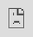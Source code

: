 <html> 
  <head> 
  <meta name="viewport" content="width=device-width, initial-scale=1.0, maximum-scale=1.0, user-scalable=0"> 
  <title>✌️ DailyQ Waitlist</title>
      <link rel="shortcut icon" type="image/x-icon" href="favicon.ico">
      <link rel="apple-touch-icon" sizes="180x180" href="/apple-touch-icon.png">
      <link rel="icon" type="image/png" sizes="32x32" href="/favicon-32x32.png">
      <link rel="icon" type="image/png" sizes="16x16" href="/favicon-16x16.png">
      <link rel="manifest" href="/site.webmanifest">
      <link rel="mask-icon" href="/safari-pinned-tab.svg" color="#5bbad5">
      <meta name="msapplication-TileColor" content="#626f7e">
      <meta name="theme-color" content="#626f7e">
    <style type="text/css"> html{ margin: 0; height: 100%; overflow: hidden; } iframe{ position: absolute; left:0; right:0; bottom:0; top:0; border:0; } </style> 
  </head> 
  <body> 
    <iframe id="typeform-full" width="100%" height="100%" frameborder="0" allow="camera; microphone; autoplay; encrypted-media;" src="https://form.typeform.com/to/F7nDSnbP"></iframe> 
    <script type="text/javascript" src="https://embed.typeform.com/embed.js"></script>
  </body> 
</html>
